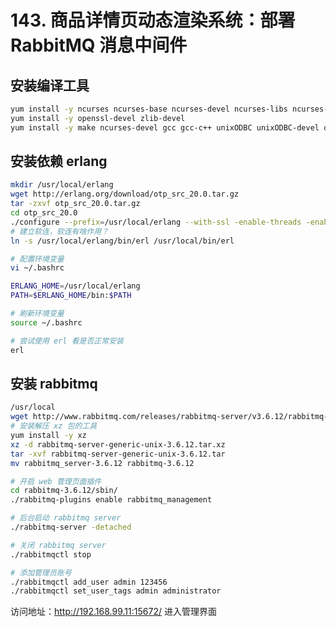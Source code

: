 # 143. 商品详情页动态渲染系统：部署 RabbitMQ 消息中间件
## 安装编译工具
```bash
yum install -y ncurses ncurses-base ncurses-devel ncurses-libs ncurses-static ncurses-term ocaml-curses ocaml-curses-devel
yum install -y openssl-devel zlib-devel
yum install -y make ncurses-devel gcc gcc-c++ unixODBC unixODBC-devel openssl openssl-devel
```
## 安装依赖 erlang
```bash
mkdir /usr/local/erlang
wget http://erlang.org/download/otp_src_20.0.tar.gz
tar -zxvf otp_src_20.0.tar.gz
cd otp_src_20.0
./configure --prefix=/usr/local/erlang --with-ssl -enable-threads -enable-smmp-support -enable-kernel-poll --enable-hipe --without-javac
# 建立软连，软连有啥作用？
ln -s /usr/local/erlang/bin/erl /usr/local/bin/erl

# 配置环境变量
vi ~/.bashrc

ERLANG_HOME=/usr/local/erlang
PATH=$ERLANG_HOME/bin:$PATH

# 刷新环境变量
source ~/.bashrc

# 尝试使用 erl 看是否正常安装
erl
```
## 安装 rabbitmq

```bash
/usr/local
wget http://www.rabbitmq.com/releases/rabbitmq-server/v3.6.12/rabbitmq-server-generic-unix-3.6.12.tar.xz
# 安装解压 xz 包的工具
yum install -y xz
xz -d rabbitmq-server-generic-unix-3.6.12.tar.xz
tar -xvf rabbitmq-server-generic-unix-3.6.12.tar
mv rabbitmq_server-3.6.12 rabbitmq-3.6.12

# 开启 web 管理页面插件
cd rabbitmq-3.6.12/sbin/
./rabbitmq-plugins enable rabbitmq_management

# 后台启动 rabbitmq server
./rabbitmq-server -detached

# 关闭 rabbitmq server
./rabbitmqctl stop

# 添加管理员账号
./rabbitmqctl add_user admin 123456
./rabbitmqctl set_user_tags admin administrator
```

访问地址：http://192.168.99.11:15672/ 进入管理界面


<iframe  height="500px" width="100%" frameborder=0 allowfullscreen="true" :src="$withBase('/ads.html')"></iframe>